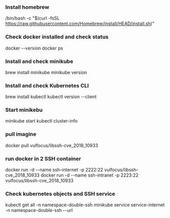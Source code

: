 ### Install homebrew
/bin/bash -c "$(curl -fsSL https://raw.githubusercontent.com/Homebrew/install/HEAD/install.sh)"

### Check docker installed and check status
docker --version
docker ps

### Install and check minikube
brew install minikube
minikube version

### Install and check Kubernetes CLI
brew install kubectl
kubectl version --client

### Start minikebu
minikube start
kubectl cluster-info

### pull imagine
docker pull vulfocus/libssh-cve_2018_10933

### run docker in 2 SSH container
docker run -d --name ssh-internet -p 2222:22 vulfocus/libssh-cve_2018_10933
docker run -d --name ssh-intranet -p 2223:22 vulfocus/libssh-cve_2018_10933

### Check kubernetes objects and SSH service
kubectl get all -n namespace-double-ssh
minikube service service-internet -n namespace-double-ssh --url



